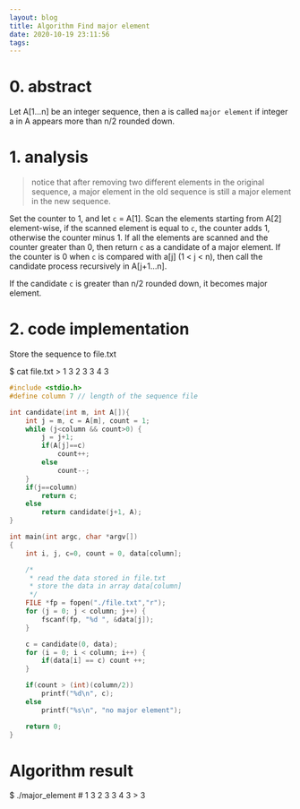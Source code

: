 ```yaml
---
layout: blog
title: Algorithm Find major element
date: 2020-10-19 23:11:56
tags:
---
```


# 0. abstract

Let A[1...n] be an integer sequence, then a is called `major element` if integer a in A appears more than n/2 rounded down.

# 1. analysis

> notice that after removing two different elements in the original sequence, a major element in the old sequence is still a major element in the new sequence.

Set the counter to 1, and let `c` = A[1]. Scan the elements starting from A[2] element-wise, if the scanned element is equal to `c`, the counter adds 1, otherwise the counter minus 1. If all the elements are scanned and the counter greater than 0, then return `c` as a candidate of a major element. If the counter is 0 when `c` is compared with a[j] (1 < j < n), then call the candidate process recursively in A[j+1...n].

If the candidate `c` is greater than n/2 rounded down, it becomes major element.

# 2. code implementation

Store the sequence to file.txt

$ cat file.txt
\> 1 3 2 3 3 4 3

```c
#include <stdio.h>
#define column 7 // length of the sequence file
```

```c
int candidate(int m, int A[]){
    int j = m, c = A[m], count = 1;
    while (j<column && count>0) {
        j = j+1;
        if(A[j]==c)
            count++;
        else
            count--;
    }
    if(j==column)
        return c;
    else
        return candidate(j+1, A);
}
```

```c
int main(int argc, char *argv[])
{
    int i, j, c=0, count = 0, data[column];

    /*
     * read the data stored in file.txt
     * store the data in array data[column]
     */
    FILE *fp = fopen("./file.txt","r");
    for (j = 0; j < column; j++) {
        fscanf(fp, "%d ", &data[j]);
    }

    c = candidate(0, data);
    for (i = 0; i < column; i++) {
        if(data[i] == c) count ++;
    }

    if(count > (int)(column/2))
        printf("%d\n", c);
    else
        printf("%s\n", "no major element");

    return 0;
}

```

# Algorithm result

$ ./major\_element
\# 1 3 2 3 3 4 3
\> 3
